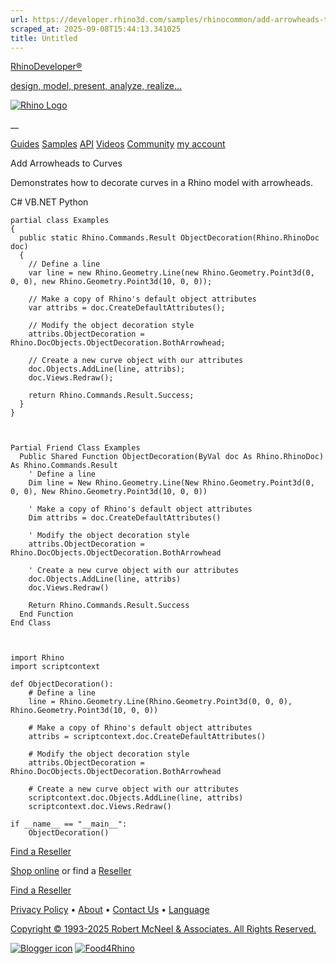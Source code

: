 ```yaml
---
url: https://developer.rhino3d.com/samples/rhinocommon/add-arrowheads-to-curves/
scraped_at: 2025-09-08T15:44:13.341025
title: Untitled
---
```


[RhinoDeveloper®](/)

[design, model, present, analyze, realize...](/)

[![Rhino Logo](https://developer.rhino3d.com/images/rhinodevlogo.png)](/)

__

[Guides](https://developer.rhino3d.com/guides)
[Samples](https://developer.rhino3d.com/samples)
[API](https://developer.rhino3d.com/api)
[Videos](https://developer.rhino3d.com/videos)
[Community](https://discourse.mcneel.com/c/rhino-developer) [my account
](https://www.rhino3d.com/my-account/ "Manage your account, licenses, and
teams")

Add Arrowheads to Curves

Demonstrates how to decorate curves in a Rhino model with arrowheads.

C# VB.NET Python

    
    
    partial class Examples
    {
      public static Rhino.Commands.Result ObjectDecoration(Rhino.RhinoDoc doc)
      {
        // Define a line
        var line = new Rhino.Geometry.Line(new Rhino.Geometry.Point3d(0, 0, 0), new Rhino.Geometry.Point3d(10, 0, 0));
    
        // Make a copy of Rhino's default object attributes
        var attribs = doc.CreateDefaultAttributes();
    
        // Modify the object decoration style
        attribs.ObjectDecoration = Rhino.DocObjects.ObjectDecoration.BothArrowhead;
    
        // Create a new curve object with our attributes
        doc.Objects.AddLine(line, attribs);
        doc.Views.Redraw();
    
        return Rhino.Commands.Result.Success;
      }
    }
    
    
    
    Partial Friend Class Examples
      Public Shared Function ObjectDecoration(ByVal doc As Rhino.RhinoDoc) As Rhino.Commands.Result
    	' Define a line
    	Dim line = New Rhino.Geometry.Line(New Rhino.Geometry.Point3d(0, 0, 0), New Rhino.Geometry.Point3d(10, 0, 0))
    
    	' Make a copy of Rhino's default object attributes
    	Dim attribs = doc.CreateDefaultAttributes()
    
    	' Modify the object decoration style
    	attribs.ObjectDecoration = Rhino.DocObjects.ObjectDecoration.BothArrowhead
    
    	' Create a new curve object with our attributes
    	doc.Objects.AddLine(line, attribs)
    	doc.Views.Redraw()
    
    	Return Rhino.Commands.Result.Success
      End Function
    End Class
    
    
    
    import Rhino
    import scriptcontext
    
    def ObjectDecoration():
        # Define a line
        line = Rhino.Geometry.Line(Rhino.Geometry.Point3d(0, 0, 0), Rhino.Geometry.Point3d(10, 0, 0))
    
        # Make a copy of Rhino's default object attributes
        attribs = scriptcontext.doc.CreateDefaultAttributes()
    
        # Modify the object decoration style
        attribs.ObjectDecoration = Rhino.DocObjects.ObjectDecoration.BothArrowhead
    
        # Create a new curve object with our attributes
        scriptcontext.doc.Objects.AddLine(line, attribs)
        scriptcontext.doc.Views.Redraw()
    
    if __name__ == "__main__":
        ObjectDecoration()
    

  

[Find a Reseller](https://www.rhino3d.com/sales)

[Shop online](https://www.rhino3d.com/store) or find a
[Reseller](https://www.rhino3d.com/sales)

[Find a Reseller](https://www.rhino3d.com/sales)

[Privacy Policy](https://www.rhino3d.com/privacy) •
[About](https://www.rhino3d.com/mcneel/about) • [Contact
Us](https://www.rhino3d.com/mcneel/contact) • [
Language](https://www.rhino3d.com/language "Change to a different region or
language")

[Copyright © 1993-2025 Robert McNeel & Associates. All Rights
Reserved.](https://www.rhino3d.com/mcneel/about)

[](https://www.facebook.com/McNeelRhinoceros/)
[](https://twitter.com/bobmcneel) [](https://www.linkedin.com/groups/75313/)
[](https://www.youtube.com/user/RhinoGuide/videos) [](https://vimeo.com/rhino)
[![Blogger
icon](https://developer.rhino3d.com/images/blogger.svg)](http://blog.rhino3d.com/)
[![Food4Rhino](https://developer.rhino3d.com/images/f4r_icon_01.svg)](https://www.food4rhino.com)

